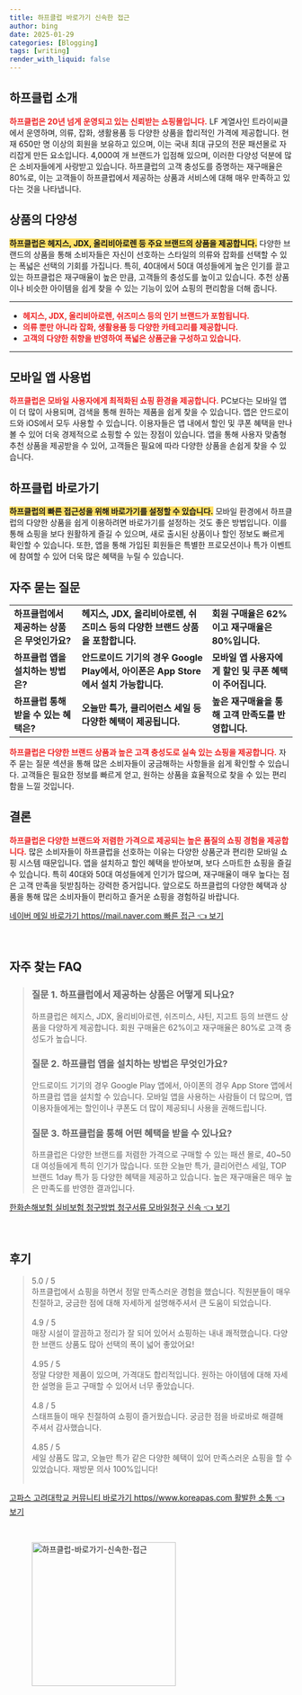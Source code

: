 ```yaml
---
title: 하프클럽 바로가기 신속한 접근
author: bing
date: 2025-01-29
categories: [Blogging]
tags: [writing]
render_with_liquid: false
---
```



<h2 id='하프클럽 소개'>하프클럽 소개</h2>

<p><b><span style="color: #ee2323;">하프클럽은 20년 넘게 운영되고 있는 신뢰받는 쇼핑몰입니다.</span></b> LF 계열사인 트라이씨클에서 운영하며, 의류, 잡화, 생활용품 등 다양한 상품을 합리적인 가격에 제공합니다. 현재 650만 명 이상의 회원을 보유하고 있으며, 이는 국내 최대 규모의 전문 패션몰로 자리잡게 만든 요소입니다. 4,000여 개 브랜드가 입점해 있으며, 이러한 다양성 덕분에 많은 소비자들에게 사랑받고 있습니다. 하프클럽의 고객 충성도를 증명하는 재구매율은 80%로, 이는 고객들이 하프클럽에서 제공하는 상품과 서비스에 대해 매우 만족하고 있다는 것을 나타냅니다.</p>

<h2 id='상품의 다양성'>상품의 다양성</h2>

<p><b><span style="background-color: #ffe066;">하프클럽은 헤지스, JDX, 올리비아로렌 등 주요 브랜드의 상품을 제공합니다.</span></b> 다양한 브랜드의 상품을 통해 소비자들은 자신이 선호하는 스타일의 의류와 잡화를 선택할 수 있는 폭넓은 선택의 기회를 가집니다. 특히, 40대에서 50대 여성들에게 높은 인기를 끌고 있는 하프클럽은 재구매율이 높은 만큼, 고객들의 충성도를 높이고 있습니다. 추천 상품이나 비슷한 아이템을 쉽게 찾을 수 있는 기능이 있어 쇼핑의 편리함을 더해 줍니다.</p>

<hr />

<ul>
    <li><b><span style="color: #ee2323;">헤지스, JDX, 올리비아로렌, 쉬즈미스 등의 인기 브랜드가 포함됩니다.</span></b></li>
    <li><b><span style="color: #ee2323;">의류 뿐만 아니라 잡화, 생활용품 등 다양한 카테고리를 제공합니다.</span></b></li>
    <li><b><span style="color: #ee2323;">고객의 다양한 취향을 반영하여 폭넓은 상품군을 구성하고 있습니다.</span></b></li>
</ul>

<hr />

<h2 id='모바일 앱 사용법'>모바일 앱 사용법</h2>

<p><b><span style="color: #ee2323;">하프클럽은 모바일 사용자에게 최적화된 쇼핑 환경을 제공합니다.</span></b> PC보다는 모바일 앱이 더 많이 사용되며, 검색을 통해 원하는 제품을 쉽게 찾을 수 있습니다. 앱은 안드로이드와 iOS에서 모두 사용할 수 있습니다. 이용자들은 앱 내에서 할인 및 쿠폰 혜택을 만나볼 수 있어 더욱 경제적으로 쇼핑할 수 있는 장점이 있습니다. 앱을 통해 사용자 맞춤형 추천 상품을 제공받을 수 있어, 고객들은 필요에 따라 다양한 상품을 손쉽게 찾을 수 있습니다.</p>

<h2 id='하프클럽 바로가기'>하프클럽 바로가기</h2>

<p><b><span style="background-color: #ffe066;">하프클럽의 빠른 접근성을 위해 바로가기를 설정할 수 있습니다.</span></b> 모바일 환경에서 하프클럽의 다양한 상품을 쉽게 이용하려면 바로가기를 설정하는 것도 좋은 방법입니다. 이를 통해 쇼핑을 보다 원활하게 즐길 수 있으며, 새로 출시된 상품이나 할인 정보도 빠르게 확인할 수 있습니다. 또한, 앱을 통해 가입된 회원들은 특별한 프로모션이나 특가 이벤트에 참여할 수 있어 더욱 많은 혜택을 누릴 수 있습니다.</p>

<h2 id='자주 묻는 질문'>자주 묻는 질문</h2>

<table>
    <tr>
        <td><b>하프클럽에서 제공하는 상품은 무엇인가요?</b></td>
        <td><b>헤지스, JDX, 올리비아로렌, 쉬즈미스 등의 다양한 브랜드 상품을 포함합니다.</b></td>
        <td><b>회원 구매율은 62%이고 재구매율은 80%입니다.</b></td>
    </tr>
    <tr>
        <td><b>하프클럽 앱을 설치하는 방법은?</b></td>
        <td><b>안드로이드 기기의 경우 Google Play에서, 아이폰은 App Store에서 설치 가능합니다.</b></td>
        <td><b>모바일 앱 사용자에게 할인 및 쿠폰 혜택이 주어집니다.</b></td>
    </tr>
    <tr>
        <td><b>하프클럽 통해 받을 수 있는 혜택은?</b></td>
        <td><b>오늘만 특가, 클리어런스 세일 등 다양한 혜택이 제공됩니다.</b></td>
        <td><b>높은 재구매율을 통해 고객 만족도를 반영합니다.</b></td>
    </tr>
</table>

<p><b><span style="color: #ee2323;">하프클럽은 다양한 브랜드 상품과 높은 고객 충성도로 실속 있는 쇼핑을 제공합니다.</span></b> 자주 묻는 질문 섹션을 통해 많은 소비자들이 궁금해하는 사항들을 쉽게 확인할 수 있습니다. 고객들은 필요한 정보를 빠르게 얻고, 원하는 상품을 효율적으로 찾을 수 있는 편리함을 느낄 것입니다.</p>

<h2 id='결론'>결론</h2>

<p><b><span style="color: #ee2323;">하프클럽은 다양한 브랜드와 저렴한 가격으로 제공되는 높은 품질의 쇼핑 경험을 제공합니다.</span></b> 많은 소비자들이 하프클럽을 선호하는 이유는 다양한 상품군과 편리한 모바일 쇼핑 시스템 때문입니다. 앱을 설치하고 할인 혜택을 받아보며, 보다 스마트한 쇼핑을 즐길 수 있습니다. 특히 40대와 50대 여성들에게 인기가 많으며, 재구매율이 매우 높다는 점은 고객 만족을 뒷받침하는 강력한 증거입니다. 앞으로도 하프클럽의 다양한 혜택과 상품을 통해 많은 소비자들이 편리하고 즐거운 쇼핑을 경험하길 바랍니다.</p>


<p><a class="click-button" title="네이버 메일 바로가기 https//mail.naver.com 빠른 접근" href="https://adkhouse.github.io/posts/%EB%84%A4%EC%9D%B4%EB%B2%84-%EB%A9%94%EC%9D%BC-%EB%B0%94%EB%A1%9C%EA%B0%80%EA%B8%B0-httpsmail.naver.com-%EB%B9%A0%EB%A5%B8-%EC%A0%91%EA%B7%BC/" rel="dofollow">네이버 메일 바로가기 https//mail.naver.com 빠른 접근 👈 보기</a></p><br>
<h2 id='자주_찾는_FAQ'>자주 찾는 FAQ</h2>
<div itemscope="" itemtype="https://schema.org/FAQPage"> 
<blockquote> 
<div itemscope="" itemprop="mainEntity" itemtype="https://schema.org/Question"> 
<h3 itemprop="name">질문 1. 하프클럽에서 제공하는 상품은 어떻게 되나요?</h3> 
<div itemscope="" itemprop="acceptedAnswer" itemtype="https://schema.org/Answer"> 
<span itemprop="text"> 
<p>하프클럽은 헤지스, JDX, 올리비아로렌, 쉬즈미스, 샤틴, 지고트 등의 브랜드 상품을 다양하게 제공합니다. 회원 구매율은 62%이고 재구매율은 80%로 고객 충성도가 높습니다.</p> 
</span> 
</div> 
</div> 
<div itemscope="" itemprop="mainEntity" itemtype="https://schema.org/Question"> 
<h3 itemprop="name">질문 2. 하프클럽 앱을 설치하는 방법은 무엇인가요?</h3> 
<div itemscope="" itemprop="acceptedAnswer" itemtype="https://schema.org/Answer"> 
<span itemprop="text"> 
<p>안드로이드 기기의 경우 Google Play 앱에서, 아이폰의 경우 App Store 앱에서 하프클럽 앱을 설치할 수 있습니다. 모바일 앱을 사용하는 사람들이 더 많으며, 앱 이용자들에게는 할인이나 쿠폰도 더 많이 제공되니 사용을 권해드립니다.</p> 
</span> 
</div> 
</div> 
<div itemscope="" itemprop="mainEntity" itemtype="https://schema.org/Question"> 
<h3 itemprop="name">질문 3. 하프클럽을 통해 어떤 혜택을 받을 수 있나요?</h3> 
<div itemscope="" itemprop="acceptedAnswer" itemtype="https://schema.org/Answer"> 
<span itemprop="text"> 
<p>하프클럽은 다양한 브랜드를 저렴한 가격으로 구매할 수 있는 패션 몰로, 40~50대 여성들에게 특히 인기가 많습니다. 또한 오늘만 특가, 클리어런스 세일, TOP 브랜드 1day 특가 등 다양한 혜택을 제공하고 있습니다. 높은 재구매율은 매우 높은 만족도를 반영한 결과입니다.</p> 
</span> 
</div> 
</div> 
</blockquote> 
</div>
<p><a class="click-button" title="한화손해보험 실비보험 청구방법 청구서류 모바일청구 신속" href="https://adkhouse.github.io/posts/%ED%95%9C%ED%99%94%EC%86%90%ED%95%B4%EB%B3%B4%ED%97%98-%EC%8B%A4%EB%B9%84%EB%B3%B4%ED%97%98-%EC%B2%AD%EA%B5%AC%EB%B0%A9%EB%B2%95-%EC%B2%AD%EA%B5%AC%EC%84%9C%EB%A5%98-%EB%AA%A8%EB%B0%94%EC%9D%BC%EC%B2%AD%EA%B5%AC-%EC%8B%A0%EC%86%8D/" rel="dofollow">한화손해보험 실비보험 청구방법 청구서류 모바일청구 신속 👈 보기</a></p><br>
<h2 id='후기'>후기</h2>
<div itemscope itemtype="https://schema.org/Product">
  <blockquote>
  <div itemprop="review" itemscope itemtype="https://schema.org/Review">
      <div itemprop="reviewRating" itemscope itemtype="https://schema.org/Rating"> <span itemprop="ratingValue">5.0</span> / <span itemprop="bestRating">5</span> </div>
      <span itemprop="reviewBody">하프클럽에서 쇼핑을 하면서 정말 만족스러운 경험을 했습니다. 직원분들이 매우 친절하고, 궁금한 점에 대해 자세하게 설명해주셔서 큰 도움이 되었습니다.</span>
  </div>
  <br>
  <div itemprop="review" itemscope itemtype="https://schema.org/Review">
      <div itemprop="reviewRating" itemscope itemtype="https://schema.org/Rating"> <span itemprop="ratingValue">4.9</span> / <span itemprop="bestRating">5</span> </div>
      <span itemprop="reviewBody">매장 시설이 깔끔하고 정리가 잘 되어 있어서 쇼핑하는 내내 쾌적했습니다. 다양한 브랜드 상품도 많아 선택의 폭이 넓어 좋았어요!</span>
  </div>
  <br>
  <div itemprop="review" itemscope itemtype="https://schema.org/Review">
      <div itemprop="reviewRating" itemscope itemtype="https://schema.org/Rating"> <span itemprop="ratingValue">4.95</span> / <span itemprop="bestRating">5</span> </div>
      <span itemprop="reviewBody">정말 다양한 제품이 있으며, 가격대도 합리적입니다. 원하는 아이템에 대해 자세한 설명을 듣고 구매할 수 있어서 너무 좋았습니다.</span>
  </div>
  <br>
  <div itemprop="review" itemscope itemtype="https://schema.org/Review">
      <div itemprop="reviewRating" itemscope itemtype="https://schema.org/Rating"> <span itemprop="ratingValue">4.8</span> / <span itemprop="bestRating">5</span> </div>
      <span itemprop="reviewBody">스태프들이 매우 친절하여 쇼핑이 즐거웠습니다. 궁금한 점을 바로바로 해결해 주셔서 감사했습니다.</span>
  </div>
  <br>
  <div itemprop="review" itemscope itemtype="https://schema.org/Review">
      <div itemprop="reviewRating" itemscope itemtype="https://schema.org/Rating"> <span itemprop="ratingValue">4.85</span> / <span itemprop="bestRating">5</span> </div>
      <span itemprop="reviewBody">세일 상품도 많고, 오늘만 특가 같은 다양한 혜택이 있어 만족스러운 쇼핑을 할 수 있었습니다. 재방문 의사 100%입니다!</span>
  </div>
  <br>
  </blockquote>
</div>
<p><a class="click-button" title="고파스 고려대학교 커뮤니티 바로가기 https//www.koreapas.com 활발한 소통" href="https://adkhouse.github.io/posts/%EA%B3%A0%ED%8C%8C%EC%8A%A4-%EA%B3%A0%EB%A0%A4%EB%8C%80%ED%95%99%EA%B5%90-%EC%BB%A4%EB%AE%A4%EB%8B%88%ED%8B%B0-%EB%B0%94%EB%A1%9C%EA%B0%80%EA%B8%B0-httpswww.koreapas.com-%ED%99%9C%EB%B0%9C%ED%95%9C-%EC%86%8C%ED%86%B5/" rel="dofollow">고파스 고려대학교 커뮤니티 바로가기 https//www.koreapas.com 활발한 소통 👈 보기</a></p><br>
<figure class="image"><img src="https://adkhouse.github.io/assets/img/thumbnail/하프클럽-바로가기-신속한-접근.webp" alt="하프클럽-바로가기-신속한-접근" width="256" height="256"></figure>
